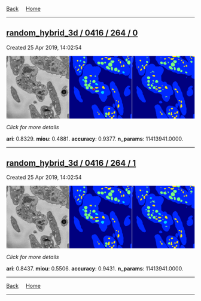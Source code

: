 
[Back](..)&nbsp;&nbsp;&nbsp;&nbsp;&nbsp;[Home](https://leapmanlab.github.io/snapshots)

---

<div class="summary"><a href="0"><h2>random_hybrid_3d / 0416 / 264 / 0</h2></a><p>Created 25 Apr 2019, 14:02:54
</p><a href="0"><img src="0/media/summary.png" align="center"></a><p>
<i>Click for more details</i>
</p></div>

**ari**: 0.8329. **miou**: 0.4881. **accuracy**: 0.9377. **n_params**: 11413941.0000. 

---

<div class="summary"><a href="1"><h2>random_hybrid_3d / 0416 / 264 / 1</h2></a><p>Created 25 Apr 2019, 14:02:54
</p><a href="1"><img src="1/media/summary.png" align="center"></a><p>
<i>Click for more details</i>
</p></div>

**ari**: 0.8437. **miou**: 0.5506. **accuracy**: 0.9431. **n_params**: 11413941.0000. 

---

[Back](..)&nbsp;&nbsp;&nbsp;&nbsp;&nbsp;[Home](https://leapmanlab.github.io/snapshots)

---